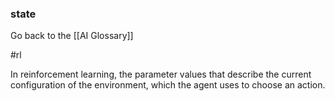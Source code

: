 ### state

Go back to the [[AI Glossary]]

#rl

In reinforcement learning, the parameter values that describe the current configuration of the environment, which the agent uses to choose an action.

